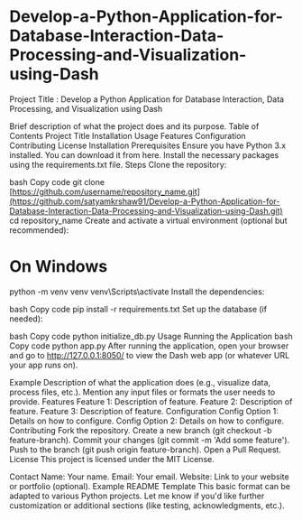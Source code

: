 # Develop-a-Python-Application-for-Database-Interaction-Data-Processing-and-Visualization-using-Dash
Project Title : Develop a Python Application for Database Interaction, Data Processing, and Visualization using Dash

Brief description of what the project does and its purpose.
Table of Contents
Project Title
Installation
Usage
Features
Configuration
Contributing
License
Installation
Prerequisites
Ensure you have Python 3.x installed. You can download it from here.
Install the necessary packages using the requirements.txt file.
Steps
Clone the repository:

bash
Copy code
git clone [https://github.com/username/repository_name.git](https://github.com/satyamkrshaw91/Develop-a-Python-Application-for-Database-Interaction-Data-Processing-and-Visualization-using-Dash.git)
cd repository_name
Create and activate a virtual environment (optional but recommended):

# On Windows
python -m venv venv
venv\Scripts\activate
Install the dependencies:

bash
Copy code
pip install -r requirements.txt
Set up the database (if needed):

bash
Copy code
python initialize_db.py
Usage
Running the Application
bash
Copy code
python app.py
After running the application, open your browser and go to http://127.0.0.1:8050/ to view the Dash web app (or whatever URL your app runs on).

Example
Description of what the application does (e.g., visualize data, process files, etc.).
Mention any input files or formats the user needs to provide.
Features
Feature 1: Description of feature.
Feature 2: Description of feature.
Feature 3: Description of feature.
Configuration
Config Option 1: Details on how to configure.
Config Option 2: Details on how to configure.
Contributing
Fork the repository.
Create a new branch (git checkout -b feature-branch).
Commit your changes (git commit -m 'Add some feature').
Push to the branch (git push origin feature-branch).
Open a Pull Request.
License
This project is licensed under the MIT License.

Contact
Name: Your name.
Email: Your email.
Website: Link to your website or portfolio (optional).
Example README Template
This basic format can be adapted to various Python projects. Let me know if you'd like further customization or additional sections (like testing, acknowledgments, etc.).
